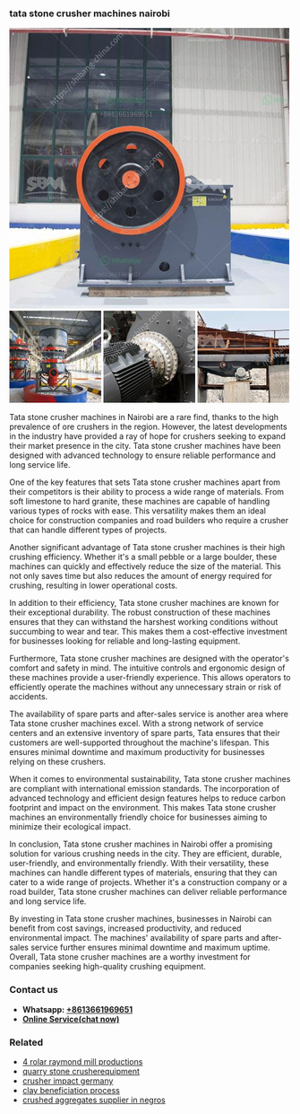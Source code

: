 <h3>tata stone crusher machines nairobi</h3><img src='1708408715.jpg' alt=''><p>Tata stone crusher machines in Nairobi are a rare find, thanks to the high prevalence of ore crushers in the region. However, the latest developments in the industry have provided a ray of hope for crushers seeking to expand their market presence in the city. Tata stone crusher machines have been designed with advanced technology to ensure reliable performance and long service life.</p><p>One of the key features that sets Tata stone crusher machines apart from their competitors is their ability to process a wide range of materials. From soft limestone to hard granite, these machines are capable of handling various types of rocks with ease. This versatility makes them an ideal choice for construction companies and road builders who require a crusher that can handle different types of projects.</p><p>Another significant advantage of Tata stone crusher machines is their high crushing efficiency. Whether it's a small pebble or a large boulder, these machines can quickly and effectively reduce the size of the material. This not only saves time but also reduces the amount of energy required for crushing, resulting in lower operational costs.</p><p>In addition to their efficiency, Tata stone crusher machines are known for their exceptional durability. The robust construction of these machines ensures that they can withstand the harshest working conditions without succumbing to wear and tear. This makes them a cost-effective investment for businesses looking for reliable and long-lasting equipment.</p><p>Furthermore, Tata stone crusher machines are designed with the operator's comfort and safety in mind. The intuitive controls and ergonomic design of these machines provide a user-friendly experience. This allows operators to efficiently operate the machines without any unnecessary strain or risk of accidents.</p><p>The availability of spare parts and after-sales service is another area where Tata stone crusher machines excel. With a strong network of service centers and an extensive inventory of spare parts, Tata ensures that their customers are well-supported throughout the machine's lifespan. This ensures minimal downtime and maximum productivity for businesses relying on these crushers.</p><p>When it comes to environmental sustainability, Tata stone crusher machines are compliant with international emission standards. The incorporation of advanced technology and efficient design features helps to reduce carbon footprint and impact on the environment. This makes Tata stone crusher machines an environmentally friendly choice for businesses aiming to minimize their ecological impact.</p><p>In conclusion, Tata stone crusher machines in Nairobi offer a promising solution for various crushing needs in the city. They are efficient, durable, user-friendly, and environmentally friendly. With their versatility, these machines can handle different types of materials, ensuring that they can cater to a wide range of projects. Whether it's a construction company or a road builder, Tata stone crusher machines can deliver reliable performance and long service life.</p><p>By investing in Tata stone crusher machines, businesses in Nairobi can benefit from cost savings, increased productivity, and reduced environmental impact. The machines' availability of spare parts and after-sales service further ensures minimal downtime and maximum uptime. Overall, Tata stone crusher machines are a worthy investment for companies seeking high-quality crushing equipment.</p><h3>Contact us</h3><ul><li><strong>Whatsapp:&nbsp;<a href="https://wa.me/8613661969651">+8613661969651</a></strong></li><li><a href="https://swt.shibang-china.com/?git&amp;zhl&amp;tata stone crusher machines nairobi"><strong>Online Service(chat now)</strong></a></li></ul><h3>Related</h3><ul><li><a href='4 rolar raymond mill productions.md'>4 rolar raymond mill productions</a></li><li><a href='quarry stone crusherequipment.md'>quarry stone crusherequipment</a></li><li><a href='crusher impact germany.md'>crusher impact germany</a></li><li><a href='clay beneficiation process.md'>clay beneficiation process</a></li><li><a href='crushed aggregates supplier in negros.md'>crushed aggregates supplier in negros</a></li></ul>